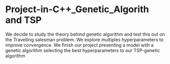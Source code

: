 # Project-in-C++_Genetic_Algorith and TSP

We decide to study the theory behind genetic algorithm and test this out on the Travelling salesman problem. We explore multiples hyperparameters to improve convergence. We finish our project presenting a model with a genetic algorithm selecting the best hyperparameters to our TSP-genetic algorithm  
